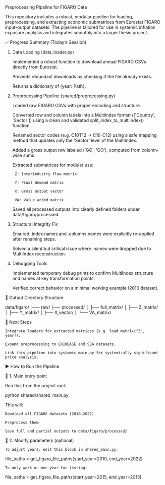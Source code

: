 Preprocessing Pipeline for FIGARO Data

This repository includes a robust, modular pipeline for loading, preprocessing, and extracting economic submatrices from Eurostat FIGARO input-output datasets. The pipeline is tailored for use in systemic inflation exposure analysis and integrates smoothly into a larger thesis project.


✅ Progress Summary (Today’s Session)
1. Data Loading (data_loader.py)

    Implemented a robust function to download annual FIGARO CSVs directly from Eurostat.

    Prevents redundant downloads by checking if the file already exists.

    Returns a dictionary of {year: Path}.

2. Preprocessing Pipeline (shared/preprocessing.py)

    Loaded raw FIGARO CSVs with proper encoding and structure.

    Converted row and column labels into a MultiIndex format (['Country', 'Sector']) using a clean and validated split_index_to_multiindex() function.

    Renamed sector codes (e.g. C10T12 → C10-C12) using a safe mapping method that updates only the 'Sector' level of the MultiIndex.

    Added a gross output row labeled ('GO', 'GO'), computed from column-wise sums.

    Extracted submatrices for modular use:

        Z: Interindustry flow matrix

        Y: Final demand matrix

        X: Gross output vector

        VA: Value added matrix

    Saved all processed outputs into clearly defined folders under data/figaro/processed.

3. Structural Integrity Fix

    Ensured .index.names and .columns.names were explicitly re-applied after renaming steps.

    Solved a silent but critical issue where .names were dropped due to MultiIndex reconstruction.

4. Debugging Tools

    Implemented temporary debug prints to confirm MultiIndex structure and names at key transformation points.

    Verified correct behavior on a minimal working example (2010 dataset).

📁 Output Directory Structure

data/figaro/
├── raw/
├── processed/
│   ├── full_matrix/
│   ├── Z_matrix/
│   ├── Y_matrix/
│   ├── X_vector/
│   └── VA_matrix/

🔧 Next Steps

    Integrate loaders for extracted matrices (e.g. load_matrix("Z", year)).

    Expand preprocessing to EXIOBASE and SEA datasets.

    Link this pipeline into systemic_main.py for systemically significant price analysis.


▶️ How to Run the Pipeline

🔹 1. Main entry point

Run this from the project root:

python shared/shared_main.py

This will:

    Download all FIGARO datasets (2010–2022)

    Preprocess them

    Save full and partial outputs to data/figaro/processed/

🔹 2. Modify parameters (optional)

    To adjust years, edit this block in shared_main.py:

file_paths = get_figaro_file_paths(start_year=2010, end_year=2022)

    To only work on one year for testing:

file_paths = get_figaro_file_paths(start_year=2015, end_year=2015)